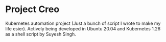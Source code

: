 # Project Creo
Kubernetes automation project (Just a bunch of script I wrote to make my life esier).
Actively being developed in Ubuntu 20.04 and Kubernetes 1.26 as a shell script by Suyesh Singh.
